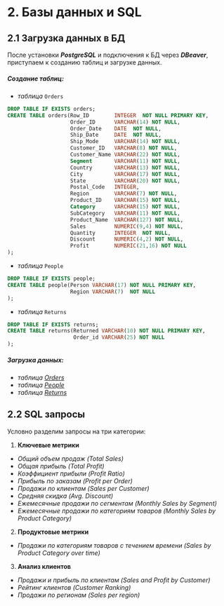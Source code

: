 # 2. Базы данных и SQL
## 2.1 Загрузка данных в БД
После установки ***PostgreSQL*** и подключения к БД через ***DBeaver***, приступаем к созданию таблиц и загрузке данных.
##### Создание таблиц:
- _таблица_ `Orders`
```sql
DROP TABLE IF EXISTS orders;
CREATE TABLE orders(Row_ID        INTEGER  NOT NULL PRIMARY KEY,
                    Order_ID      VARCHAR(14) NOT NULL,
                    Order_Date    DATE  NOT NULL,
                    Ship_Date     DATE  NOT NULL,
                    Ship_Mode     VARCHAR(14) NOT NULL,
                    Customer_ID   VARCHAR(8) NOT NULL,
                    Customer_Name VARCHAR(22) NOT NULL,
                    Segment       VARCHAR(11) NOT NULL,
                    Country       VARCHAR(13) NOT NULL,
                    City          VARCHAR(17) NOT NULL,
                    State         VARCHAR(20) NOT NULL,
                    Postal_Code   INTEGER,
                    Region        VARCHAR(7) NOT NULL,
                    Product_ID    VARCHAR(15) NOT NULL,
                    Category      VARCHAR(15) NOT NULL,
                    SubCategory   VARCHAR(11) NOT NULL,
                    Product_Name  VARCHAR(127) NOT NULL,
                    Sales         NUMERIC(9,4) NOT NULL,
                    Quantity      INTEGER  NOT NULL,
                    Discount      NUMERIC(4,2) NOT NULL,
                    Profit        NUMERIC(21,16) NOT NULL
);
```
- _таблица_ `People`
```sql
DROP TABLE IF EXISTS people;
CREATE TABLE people(Person VARCHAR(17) NOT NULL PRIMARY KEY,
                    Region VARCHAR(7)  NOT NULL
);
```
- _таблица_ `Returns`
```sql
DROP TABLE IF EXISTS returns;
CREATE TABLE returns(Returned VARCHAR(10) NOT NULL PRIMARY KEY,
                     Order_id VARCHAR(25) NOT NULL
);
```
##### Загрузка данных:
- _таблица [Orders](https://github.com/adrianhel/datalearn/raw/main/DE-101/Module2/data/orders.sql)_
- _таблица [People](https://github.com/adrianhel/datalearn/raw/main/DE-101/Module2/data/people.sql)_
- _таблица [Returns](https://github.com/adrianhel/datalearn/raw/main/DE-101/Module2/data/returns.sql)_

## 2.2 SQL запросы
Условно разделим запросы на три категории:
1. **Ключевые метрики**
  - _Общий объем продаж (Total Sales)_
  - _Общая прибыль (Total Profit)_
  - _Коэффициент прибыли (Profit Ratio)_
  - _Прибыль по заказам (Profit per Order)_
  - _Продажи по клиентам (Sales per Customer)_
  - _Средняя скидка (Avg. Discount)_
  - _Ежемесячные продажи по сегментам (Monthly Sales by Segment)_
  - _Ежемесячные продажи по категориям товаров (Monthly Sales by Product Category)_
2. **Продуктовые метрики**
  - _Продажи по категориям товаров с течением времени (Sales by Product Category over time)_
3. **Анализ клиентов**
  - _Продажи и прибыль по клиентам (Sales and Profit by Customer)_
  - _Рейтинг клиентов (Customer Ranking)_
  - _Продажи по регионам (Sales per region)_
